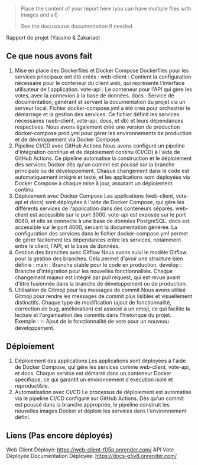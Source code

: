 > Place the content of your report here (you can have multiple files with images and all)
>
> See the docusaurus documentation if needed


Rapport de projet (Yassine & Zakariae)

## Ce que nous avons fait
1. Mise en place des Dockerfiles et Docker Compose
Dockerfiles pour les services principaux ont été créés :
web-client : Contient la configuration nécessaire pour le conteneur du client web, qui représente l'interface utilisateur de l'application.
vote-api : Le conteneur pour l'API qui gère les votes, avec la connexion à la base de données.
docs : Service de documentation, générant et servant la documentation du projet via un serveur local.
Fichier docker-compose.yml a été créé pour orchestrer le démarrage et la gestion des services. Ce fichier définit les services nécessaires (web-client, vote-api, docs, et db) et leurs dépendances respectives. Nous avons également créé une version de production docker-compose.prod.yml pour gérer les environnements de production et de développement via Docker Compose.
2. Pipeline CI/CD avec GitHub Actions
Nous avons configuré un pipeline d'intégration continue et de déploiement continu (CI/CD) à l'aide de GitHub Actions.
Ce pipeline automatise la construction et le déploiement des services Docker dès qu'un commit est poussé sur la branche principale ou de développement.
Chaque changement dans le code est automatiquement intégré et testé, et les applications sont déployées via Docker Compose à chaque mise à jour, assurant un déploiement continu.
3. Déploiement avec Docker Compose
Les applications (web-client, vote-api et docs) sont déployées à l'aide de Docker Compose, qui gère les différents services de l'application dans des conteneurs séparés.
web-client est accessible sur le port 3000.
vote-api est exposée sur le port 8080, et elle se connecte à une base de données PostgreSQL.
docs est accessible sur le port 4000, servant la documentation générée.
La configuration des services dans le fichier docker-compose.yml permet de gérer facilement les dépendances entre les services, notamment entre le client, l'API, et la base de données.
4. Gestion des branches avec Gitflow
Nous avons suivi le modèle Gitflow pour la gestion des branches. Cela permet d'avoir une structure bien définie :
main : Branche stable pour le code en production.
develop : Branche d'intégration pour les nouvelles fonctionnalités.
Chaque changement majeur est intégré par pull request, qui est revue avant d'être fusionnée dans la branche de développement ou de production.
5. Utilisation de Gitmoji pour les messages de commit
Nous avons utilisé Gitmoji pour rendre les messages de commit plus lisibles et visuellement distinctifs. Chaque type de modification (ajout de fonctionnalité, correction de bug, amélioration) est associé à un emoji, ce qui facilite la lecture et l'organisation des commits dans l'historique du projet.
Exemple : :sparkles: Ajout de la fonctionnalité de vote pour un nouveau développement.

## Déploiement

1. Déploiement des applications
Les applications sont déployées à l'aide de Docker Compose, qui gère les services comme web-client, vote-api, et docs. Chaque service est démarré dans un conteneur Docker spécifique, ce qui garantit un environnement d'exécution isolé et reproductible.
2. Automatisation avec CI/CD
Le processus de déploiement est automatisé via le pipeline CI/CD configuré sur GitHub Actions. Dès qu'un commit est poussé dans la branche appropriée, le pipeline construit les nouvelles images Docker et déploie les services dans l'environnement défini.

 ## Liens (Pas encore déployés)
Web Client Déployé:  https://web-client-f05p.onrender.com/
API Vote Déployée
Documentation Déployée:  https://docs-g5v8.onrender.com/
